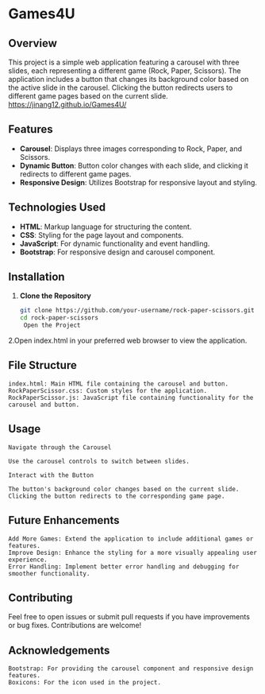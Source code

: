 # Games4U
## Overview

This project is a simple web application featuring a carousel with three slides, each representing a different game (Rock, Paper, Scissors). The application includes a button that changes its background color based on the active slide in the carousel. Clicking the button redirects users to different game pages based on the current slide.
https://jinang12.github.io/Games4U/

## Features

- **Carousel**: Displays three images corresponding to Rock, Paper, and Scissors.
- **Dynamic Button**: Button color changes with each slide, and clicking it redirects to different game pages.
- **Responsive Design**: Utilizes Bootstrap for responsive layout and styling.

## Technologies Used

- **HTML**: Markup language for structuring the content.
- **CSS**: Styling for the page layout and components.
- **JavaScript**: For dynamic functionality and event handling.
- **Bootstrap**: For responsive design and carousel component.

## Installation

1. **Clone the Repository**

   ```bash
   git clone https://github.com/your-username/rock-paper-scissors.git
   cd rock-paper-scissors
    Open the Project

2.Open index.html in your preferred web browser to view the application.

## File Structure

    index.html: Main HTML file containing the carousel and button.
    RockPaperScissor.css: Custom styles for the application.
    RockPaperScissor.js: JavaScript file containing functionality for the carousel and button.

## Usage

    Navigate through the Carousel

    Use the carousel controls to switch between slides.

    Interact with the Button

    The button's background color changes based on the current slide. Clicking the button redirects to the corresponding game page.
## Future Enhancements

    Add More Games: Extend the application to include additional games or features.
    Improve Design: Enhance the styling for a more visually appealing user experience.
    Error Handling: Implement better error handling and debugging for smoother functionality.

## Contributing

Feel free to open issues or submit pull requests if you have improvements or bug fixes. Contributions are welcome!
## Acknowledgements

    Bootstrap: For providing the carousel component and responsive design features.
    Boxicons: For the icon used in the project.

